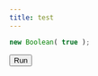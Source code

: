 ```yaml
---
title: test
---
```

<div class="inline-console" data-instance="first">

```jsx
new Boolean( true );
```
<button>Run</button>
<output></output>
</div>

<script src="./bundle.js" type="module"></script>